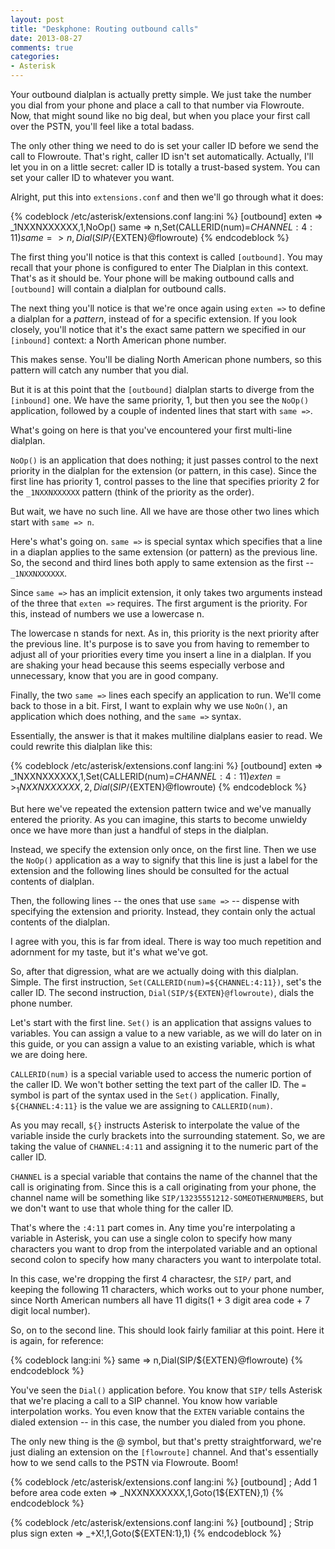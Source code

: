 ```yaml
---
layout: post
title: "Deskphone: Routing outbound calls"
date: 2013-08-27
comments: true
categories:
- Asterisk
---
```


Your outbound dialplan is actually pretty simple. We just take the number you dial from your phone and place a call to that number via Flowroute. Now, that might sound like no big deal, but when you place your first call over the PSTN, you'll feel like a total badass.

The only other thing we need to do is set your caller ID before we send the call to Flowroute. That's right, caller ID isn't set automatically. Actually, I'll let you in on a little secret: caller ID is totally a trust-based system. You can set your caller ID to whatever you want.

Alright, put this into `extensions.conf` and then we'll go through what it does:

{% codeblock /etc/asterisk/extensions.conf lang:ini %}
[outbound]
exten => _1NXXNXXXXXX,1,NoOp()
  same => n,Set(CALLERID(num)=${CHANNEL:4:11})
  same => n,Dial(SIP/${EXTEN}@flowroute)
{% endcodeblock %}

The first thing you'll notice is that this context is called `[outbound]`. You may recall that your phone is configured to enter The Dialplan in this context. That's as it should be. Your phone will be making outbound calls and `[outbound]` will contain a dialplan for outbound calls.

The next thing you'll notice is that we're once again using `exten =>` to define a dialplan for a _pattern_, instead of for a specific extension. If you look closely, you'll notice that it's the exact same pattern we specified in our `[inbound]` context: a North American phone number.

This makes sense. You'll be dialing North American phone numbers, so this pattern will catch any number that you dial.

But it is at this point that the `[outbound]` dialplan starts to diverge from the `[inbound]` one. We have the same priority, 1, but then you see the `NoOp()` application, followed by a couple of indented lines that start with `same =>`.

What's going on here is that you've encountered your first multi-line dialplan.

`NoOp()` is an application that does nothing; it just passes control to the next priority in the dialplan for the extension (or pattern, in this case). Since the first line has priority 1, control passes to the line that specifies priority 2 for the `_1NXXNXXXXXX` pattern (think of the priority as the order).

But wait, we have no such line. All we have are those other two lines which start with `same => n`.

Here's what's going on. `same =>` is special syntax which specifies that a line in a diaplan applies to the same extension (or pattern) as the previous line. So, the second and third lines both apply to same extension as the first -- `_1NXXNXXXXXX`.

Since `same =>` has an implicit extension, it only takes two arguments instead of the three that `exten =>` requires. The first argument is the priority. For this, instead of numbers we use a lowercase n.

The lowercase n stands for next. As in, this priority is the next priority after the previous line. It's purpose is to save you from having to remember to adjust all of your priorities every time you insert a line in a dialplan. If you are shaking your head because this seems especially verbose and unnecessary, know that you are in good company.

Finally, the two `same =>` lines each specify an application to run. We'll come back to those in a bit. First, I want to explain why we use `NoOn()`, an application which does nothing, and the `same =>` syntax.

Essentially, the answer is that it makes multiline dialplans easier to read. We could rewrite this dialplan like this:

{% codeblock /etc/asterisk/extensions.conf lang:ini %}
[outbound]
exten => _1NXXNXXXXXX,1,Set(CALLERID(num)=${CHANNEL:4:11})
exten => _1NXXNXXXXXX,2,Dial(SIP/${EXTEN}@flowroute)
{% endcodeblock %}

But here we've repeated the extension pattern twice and we've manually entered the priority. As you can imagine, this starts to become unwieldy once we have more than just a handful of steps in the dialplan.

Instead, we specify the extension only once, on the first line. Then we use the `NoOp()` application as a way to signify that this line is just a label for the extension and the following lines should be consulted for the actual contents of dialplan.

Then, the following lines -- the ones that use `same =>` -- dispense with specifying the extension and priority. Instead, they contain only the actual contents of the dialplan.

I agree with you, this is far from ideal. There is way too much repetition and adornment for my taste, but it's what we've got.

So, after that digression, what are we actually doing with this dialplan. Simple. The first instruction, `Set(CALLERID(num)=${CHANNEL:4:11})`, set's the caller ID. The second instruction, `Dial(SIP/${EXTEN}@flowroute)`, dials the phone number.

Let's start with the first line. `Set()` is an application that assigns values to variables. You can assign a value to a new variable, as we will do later on in this guide, or you can assign a value to an existing variable, which is what we are doing here.

`CALLERID(num)` is a special variable used to access the numeric portion of the caller ID. We won't bother setting the text part of the caller ID. The `=` symbol is part of the syntax used in the `Set()` application. Finally, `${CHANNEL:4:11}` is the value we are assigning to `CALLERID(num)`.

As you may recall, `${}` instructs Asterisk to interpolate the value of the variable inside the curly brackets into the surrounding statement. So, we are taking the value of `CHANNEL:4:11` and assigning it to the numeric part of the caller ID.

`CHANNEL` is a special variable that contains the name of the channel that the call is originating from. Since this is a call originating from your phone, the channel name will be something like `SIP/13235551212-SOMEOTHERNUMBERS`, but we don't want to use that whole thing for the caller ID.

That's where the `:4:11` part comes in. Any time you're interpolating a variable in Asterisk, you can use a single colon to specify how many characters you want to drop from the interpolated variable and an optional second colon to specify how many characters you want to interpolate total.

In this case, we're dropping the first 4 charactesr, the `SIP/` part, and keeping the following 11 characters, which works out to your phone number, since North American numbers all have 11 digits(1 + 3 digit area code + 7 digit local number).

So, on to the second line. This should look fairly familiar at this point. Here it is again, for reference:

{% codeblock lang:ini %}
  same => n,Dial(SIP/${EXTEN}@flowroute)
{% endcodeblock %}

You've seen the `Dial()` application before. You know that `SIP/` tells Asterisk that we're placing a call to a SIP channel. You know how variable interpolation works. You even know that the `EXTEN` variable contains the dialed extension -- in this case, the number you dialed from you phone.

The only new thing is the @ symbol, but that's pretty straightforward, we're just dialing an extension on the `[flowroute]` channel. And that's essentially how to we send calls to the PSTN via Flowroute. Boom!

{% codeblock /etc/asterisk/extensions.conf lang:ini %}
[outbound]
; Add 1 before area code
exten => _NXXNXXXXXX,1,Goto(1${EXTEN},1)
{% endcodeblock %}

{% codeblock /etc/asterisk/extensions.conf lang:ini %}
[outbound]
; Strip plus sign
exten => _+X!,1,Goto(${EXTEN:1},1)
{% endcodeblock %}
